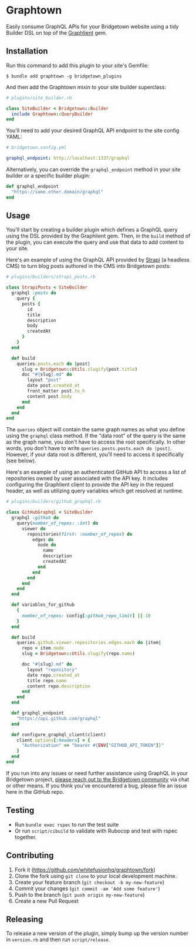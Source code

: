 # Graphtown

Easily consume GraphQL APIs for your Bridgetown website using a tidy Builder DSL on top of the [Graphlient](http://github.com/ashkan18/graphlient) gem.

## Installation

Run this command to add this plugin to your site's Gemfile:

```shell
$ bundle add graphtown -g bridgetown_plugins
```

And then add the Graphtown mixin to your site builder superclass:

```ruby
# plugins/site_builder.rb

class SiteBuilder < Bridgetown::Builder
  include Graphtown::QueryBuilder
end
```

You'll need to add your desired GraphQL API endpoint to the site config YAML:

```yaml
# bridgetown.config.yml

graphql_endpoint: http://localhost:1337/graphql
```

Alternatively, you can override the `graphql_endpoint` method in your site builder or a specific builder plugin:

```ruby
def graphql_endpoint
  "https://some.other.domain/graphql"
end
```

## Usage

You'll start by creating a builder plugin which defines a GraphQL query using the DSL provided by the Graphlient gem. Then, in the `build` method of the plugin, you can execute the query and use that data to add content to your site.

Here's an example of using the GraphQL API provided by [Strapi](https://strapi.io) (a headless CMS) to turn blog posts authored in the CMS into Bridgetown posts:

```ruby
# plugins/builders/strapi_posts.rb

class StrapiPosts < SiteBuilder
  graphql :posts do
    query {
      posts {
        id
        title
        description
        body
        createdAt
      }
    }
  end

  def build
    queries.posts.each do |post|
      slug = Bridgetown::Utils.slugify(post.title)
      doc "#{slug}.md" do
        layout "post"
        date post.created_at
        front_matter post.to_h
        content post.body
      end
    end
  end
end
```

The `queries` object will contain the same graph names as what you define using the `graphql` class method. If the "data root" of the query is the same as the graph name, you don't have to access the root specifically. In other words, you don't have to write `queries.posts.posts.each do |post|`. However, if your data root is different, you'll need to access it specifically (see below).

Here's an example of using an authenticated GitHub API to access a list of repositories owned by user associated with the API key. It includes configuring the Graphlient client to provide the API key in the request header, as well as utilizing query variables which get resolved at runtime.

```ruby
# plugins/builders/github_graphql.rb

class GitHubGraphql < SiteBuilder
  graphql :github do
    query(number_of_repos: :int) do
      viewer do
        repositories(first: :number_of_repos) do
          edges do
            node do
              name
              description
              createdAt
            end
          end
        end
      end
    end
  end

  def variables_for_github
    {
      number_of_repos: config[:github_repo_limit] || 10
    }
  end

  def build
    queries.github.viewer.repositories.edges.each do |item|
      repo = item.node
      slug = Bridgetown::Utils.slugify(repo.name)

      doc "#{slug}.md" do
        layout "repository"
        date repo.created_at
        title repo.name
        content repo.description
      end
    end
  end

  def graphql_endpoint
    "https://api.github.com/graphql"
  end

  def configure_graphql_client(client)
    client.options[:headers] = {
      "Authorization" => "bearer #{ENV["GITHUB_API_TOKEN"]}"
    }
  end
end
```

If you run into any issues or need further assistance using GraphQL in your Bridgetown project, [please reach out to the Bridgetown community](https://www.bridgetownrb.com/docs/community) via chat or other means. If you think you've encountered a bug, please file an issue here in the GitHub repo. 

## Testing

* Run `bundle exec rspec` to run the test suite
* Or run `script/cibuild` to validate with Rubocop and test with rspec together.

## Contributing

1. Fork it (https://github.com/whitefusionhq/graphtown/fork)
2. Clone the fork using `git clone` to your local development machine.
3. Create your feature branch (`git checkout -b my-new-feature`)
4. Commit your changes (`git commit -am 'Add some feature'`)
5. Push to the branch (`git push origin my-new-feature`)
6. Create a new Pull Request

## Releasing

To release a new version of the plugin, simply bump up the version number in
`version.rb` and then run `script/release`.